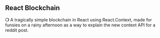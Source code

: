 ## React Blockchain

<b>❍</b> A tragically simple blockchain in React using React.Context, made for funsies on a rainy afternoon as a way to explain the new context API for a reddit post.